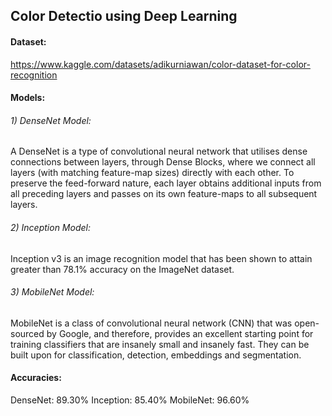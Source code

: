 ## Color Detectio using Deep Learning

#### Dataset: 
https://www.kaggle.com/datasets/adikurniawan/color-dataset-for-color-recognition

#### Models:
###### 1) DenseNet Model:
A DenseNet is a type of convolutional neural network that utilises dense connections between layers, through Dense Blocks, where we connect all layers (with matching feature-map sizes) directly with each other. To preserve the feed-forward nature, each layer obtains additional inputs from all preceding layers and passes on its own feature-maps to all subsequent layers.
###### 2) Inception Model:
Inception v3 is an image recognition model that has been shown to attain greater than 78.1% accuracy on the ImageNet dataset. 
###### 3) MobileNet Model:
MobileNet is a class of convolutional neural network (CNN) that was open-sourced by Google, and therefore, provides an excellent starting point for training classifiers that are insanely small and insanely fast. They can be built upon for classification, detection, embeddings and segmentation.

#### Accuracies:
DenseNet: 89.30%
Inception: 85.40%
MobileNet: 96.60%
